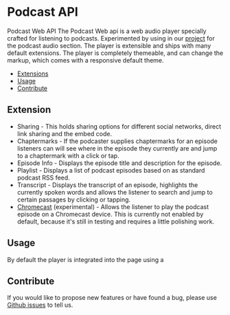 # Podcast API
Podcast Web API
The Podcast Web api is a web audio player specially crafted for listening to podcasts.
Experimented by using in our <a href="https://besttheme.com/podcast-wordpress-theme/">project</a> for the podcast audio section. The player is extensible and ships with many default extensions. The player is completely themeable, and can change the markup, which comes with a responsive default theme.
<ul>
<li><a href="https://github.com/inetvirtual/podcast-api#extensions">Extensions</a>
<li><a href="https://github.com/inetvirtual/podcast-api#usage">Usage</a>
<li><a href="https://github.com/inetvirtual/podcast-api#contribute">Contribute</a>
</ul>
<h2><a href="#extensions"></a>Extension</h2>
<ul>
<li>Sharing - This holds sharing options for different social networks, direct link sharing and the embed code.</li>
<li>Chaptermarks - If the podcaster supplies chaptermarks for an episode listeners can will see where in the episode they currently are and jump to a chaptermark with a click or tap.</li>
<li>Episode Info - Displays the episode title and description for the episode.</li>
<li>Playlist - Displays a list of podcast episodes based on as standard podcast RSS feed.</li>
<li>Transcript - Displays the transcript of an episode, highlights the currently spoken words and allows the listener to search and jump to certain passages by clicking or tapping.</li>
<li><a href="https://www.google.co.in/chromecast/setup/">Chromecast</a> (experimental) - Allows the listener to play the podcast episode on a Chromecast device. This is currently not enabled by default, because it's still in testing and requires a little polishing work.</li>
</ul>
<h2><a href="#usage"></a>Usage</h2>
By default the player is integrated into the page using a <script> HTML tag. This is necessary to render the player in an iframe to ensure it does not interfere with the enclosing page's CSS and JS while still being able to resize the player interface dynamically.

<code>data-configuration</code> should be set to the JS variable name you saved the configuration to.
<pre>
window.playerConfiguration = {
  "episode": {
    "media": {"mp3": "https://example.com/episode-1.mp3"},
    "title": "Transcript Test"
  }
}
<script class="podcast-player" src="https://your-website.com/podcast-player/javascripts/podcast-player.js" data-configuration="playerConfiguration"></script>
</pre>
<h2><a href="#contribute"></a>Contribute</h2>
If you would like to propose new features or have found a bug, please use <a href="https://github.com/inetvirtual/podcast-api/issues">Github issues</a> to tell us.
